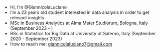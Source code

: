 -  Hi, I’m @GiannicolaLuciano
-  I’m a 23 years old student interested in data analysis in order to get relevant insights
-  MSc in Business Analytics at Alma Mater Studiorum, Bologna, Italy (September 2023 - )
-  BSc in Statistics for Big Data at University of Salerno, Italy (September 2020 - September 2023)
-  How to reach me: giannicolaluciano7@gmail.com

<!---
GiannicolaLuciano/GiannicolaLuciano is a ✨ special ✨ repository because its `README.md` (this file) appears on your GitHub profile.
You can click the Preview link to take a look at your changes.
--->
